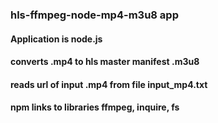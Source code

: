 






### **hls-ffmpeg-node-mp4-m3u8 app**

#### Application is node.js 

#### converts .mp4 to hls master manifest .m3u8

#### reads url of input .mp4 from file input_mp4.txt

#### npm links to libraries ffmpeg, inquire, fs


<!-- ![.GIF of CLI](https://github.com/andyinthemachine/hls-ffmpeg-node-mp4-m3u8/blob/master/hls-ffmpeg-node-mp4-m3u8.gif) -->

